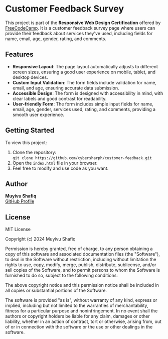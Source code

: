 # Customer Feedback Survey

This project is part of the **Responsive Web Design Certification** offered by [FreeCodeCamp](https://www.freecodecamp.org/). It is a customer feedback survey page where users can provide their feedback about services they've used, including fields for name, email, age, gender, rating, and comments.

## Features

- **Responsive Layout**: The page layout automatically adjusts to different screen sizes, ensuring a good user experience on mobile, tablet, and desktop devices.
- **Custom Input Validation**: The form fields include validation for name, email, and age, ensuring accurate data submission.
- **Accessible Design**: The form is designed with accessibility in mind, with clear labels and good contrast for readability.
- **User-friendly Form**: The form includes simple input fields for name, email, age, gender, services used, rating, and comments, providing a smooth user experience.

## Getting Started

To view this project:

1. Clone the repository:  
   `git clone https://github.com/cybersharph/customer-feedback.git`
2. Open the `index.html` file in your browser.
3. Feel free to modify and use code as you want.

## Author

**Muyivu Shafiq**  
[GitHub Profile](https://github.com/cybersharph)

## License

MIT License

Copyright (c) 2024 Muyivu Shafiq

Permission is hereby granted, free of charge, to any person obtaining a copy
of this software and associated documentation files (the "Software"), to deal
in the Software without restriction, including without limitation the rights
to use, copy, modify, merge, publish, distribute, sublicense, and/or sell
copies of the Software, and to permit persons to whom the Software is
furnished to do so, subject to the following conditions:

The above copyright notice and this permission notice shall be included in all
copies or substantial portions of the Software.

The software is provided "as is", without warranty of any kind, express or
implied, including but not limited to the warranties of merchantability,
fitness for a particular purpose and noninfringement. In no event shall the
authors or copyright holders be liable for any claim, damages or other
liability, whether in an action of contract, tort or otherwise, arising from,
out of or in connection with the software or the use or other dealings in the
software.
